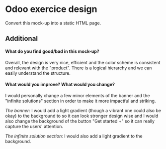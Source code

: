 
# Odoo exercice design

Convert this mock-up into a static HTML page.

## Additional

#### What do you find good/bad in this mock-up?

Overall, the design is very nice, efficient and the color scheme is consistent and relevant with the "product". There is a logical hierarchy and we can easily understand the structure.

#### What would you improve? What would you change?

I would personally change a few minor elements of the banner and the "infinite solutions" section in order to make it more impactful and striking.

*The banner:* I would add a light gradient (though a vibrant one could also be okay) to the background to so it can look stronger design wise and I would also change the background of the button "Get started +" so it can really capture the users' attention.

*The infinite solution section:* I would also add a light gradient to the background.